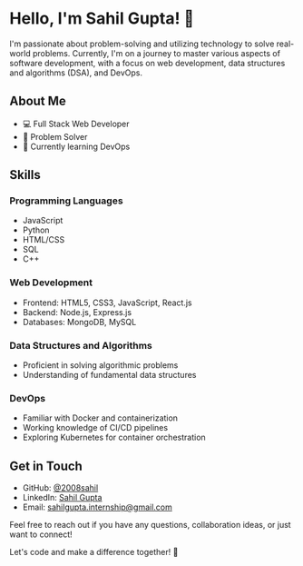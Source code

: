 

# Hello, I'm Sahil Gupta! 👋

I'm passionate about problem-solving and utilizing technology to solve real-world problems. Currently, I'm on a journey to master various aspects of software development, with a focus on web development, data structures and algorithms (DSA), and DevOps.

## About Me

- 💻 Full Stack Web Developer
- 🧠 Problem Solver
- 🚀 Currently learning DevOps

## Skills

### Programming Languages
- JavaScript
- Python
- HTML/CSS
- SQL
- C++
  

### Web Development
- Frontend: HTML5, CSS3, JavaScript, React.js
- Backend: Node.js, Express.js
- Databases: MongoDB, MySQL

### Data Structures and Algorithms
- Proficient in solving algorithmic problems
- Understanding of fundamental data structures

### DevOps
- Familiar with Docker and containerization
- Working knowledge of CI/CD pipelines
- Exploring Kubernetes for container orchestration


## Get in Touch

- GitHub: [@2008sahil](https://github.com/2008sahil)
- LinkedIn: [Sahil Gupta](https://www.linkedin.com/in/sahil-gupta-b85122228/)
- Email: sahilgupta.internship@gmail.com

Feel free to reach out if you have any questions, collaboration ideas, or just want to connect!

Let's code and make a difference together! 🚀
